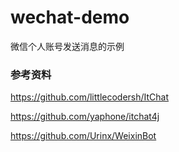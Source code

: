 # wechat-demo
微信个人账号发送消息的示例

### 参考资料

https://github.com/littlecodersh/ItChat

https://github.com/yaphone/itchat4j

https://github.com/Urinx/WeixinBot

